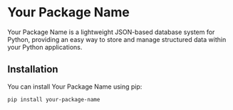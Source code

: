 # Your Package Name

Your Package Name is a lightweight JSON-based database system for Python, providing an easy way to store and manage structured data within your Python applications.

## Installation

You can install Your Package Name using pip:

```shell
pip install your-package-name
